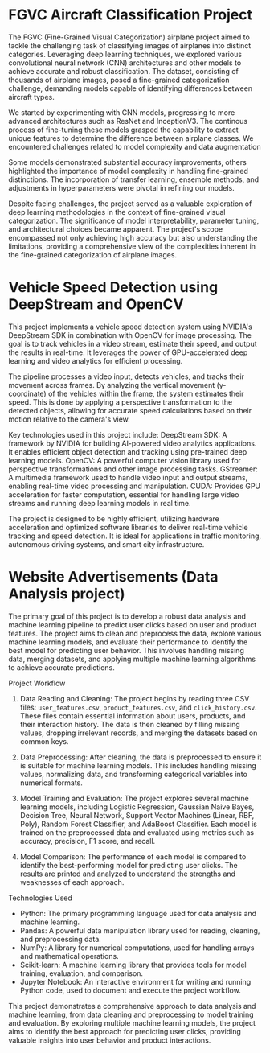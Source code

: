 # FGVC Aircraft Classification Project
The FGVC (Fine-Grained Visual Categorization) airplane project aimed to tackle the challenging task of classifying images of airplanes into distinct categories. Leveraging deep learning techniques, we explored various convolutional neural network (CNN) architectures and other models to achieve accurate and robust classification. The dataset, consisting of thousands of airplane images, posed a fine-grained categorization challenge, demanding models capable of identifying differences between aircraft types.

We started by experimenting with CNN models, progressing to more advanced architectures such as ResNet and InceptionV3. The continous process of fine-tuning these models grasped the capability to extract unique features to determine the difference between airplane classes. We encountered challenges related to model complexity and data augmentation

Some models demonstrated substantial accuracy improvements, others highlighted the importance of model complexity in handling fine-grained distinctions. The incorporation of transfer learning, ensemble methods, and adjustments in hyperparameters were pivotal in refining our models.

Despite facing challenges, the project served as a valuable exploration of deep learning methodologies in the context of fine-grained visual categorization. The significance of model interpretability, parameter tuning, and architectural choices became apparent. The project's scope encompassed not only achieving high accuracy but also understanding the limitations, providing a comprehensive view of the complexities inherent in the fine-grained categorization of airplane images.

# Vehicle Speed Detection using DeepStream and OpenCV

This project implements a vehicle speed detection system using NVIDIA's DeepStream SDK in combination with OpenCV for image processing. The goal is to track vehicles in a video stream, estimate their speed, and output the results in real-time. It leverages the power of GPU-accelerated deep learning and video analytics for efficient processing.

The pipeline processes a video input, detects vehicles, and tracks their movement across frames. By analyzing the vertical movement (y-coordinate) of the vehicles within the frame, the system estimates their speed. This is done by applying a perspective transformation to the detected objects, allowing for accurate speed calculations based on their motion relative to the camera's view.

Key technologies used in this project include:
DeepStream SDK: A framework by NVIDIA for building AI-powered video analytics applications. It enables efficient object detection and tracking using pre-trained deep learning models.
OpenCV: A powerful computer vision library used for perspective transformations and other image processing tasks.
GStreamer: A multimedia framework used to handle video input and output streams, enabling real-time video processing and manipulation.
CUDA: Provides GPU acceleration for faster computation, essential for handling large video streams and running deep learning models in real time.

The project is designed to be highly efficient, utilizing hardware acceleration and optimized software libraries to deliver real-time vehicle tracking and speed detection. It is ideal for applications in traffic monitoring, autonomous driving systems, and smart city infrastructure.

# Website Advertisements (Data Analysis project)

The primary goal of this project is to develop a robust data analysis and machine learning pipeline to predict user clicks based on user and product features. The project aims to clean and preprocess the data, explore various machine learning models, and evaluate their performance to identify the best model for predicting user behavior. This involves handling missing data, merging datasets, and applying multiple machine learning algorithms to achieve accurate predictions.

Project Workflow

1. Data Reading and Cleaning: The project begins by reading three CSV files: `user_features.csv`, `product_features.csv`, and `click_history.csv`. These files contain essential information about users, products, and their interaction history. The data is then cleaned by filling missing values, dropping irrelevant records, and merging the datasets based on common keys.

2. Data Preprocessing: After cleaning, the data is preprocessed to ensure it is suitable for machine learning models. This includes handling missing values, normalizing data, and transforming categorical variables into numerical formats.

3. Model Training and Evaluation: The project explores several machine learning models, including Logistic Regression, Gaussian Naive Bayes, Decision Tree, Neural Network, Support Vector Machines (Linear, RBF, Poly), Random Forest Classifier, and AdaBoost Classifier. Each model is trained on the preprocessed data and evaluated using metrics such as accuracy, precision, F1 score, and recall.

4. Model Comparison: The performance of each model is compared to identify the best-performing model for predicting user clicks. The results are printed and analyzed to understand the strengths and weaknesses of each approach.

Technologies Used

- Python: The primary programming language used for data analysis and machine learning.
- Pandas: A powerful data manipulation library used for reading, cleaning, and preprocessing data.
- NumPy: A library for numerical computations, used for handling arrays and mathematical operations.
- Scikit-learn: A machine learning library that provides tools for model training, evaluation, and comparison.
- Jupyter Notebook: An interactive environment for writing and running Python code, used to document and execute the project workflow.

This project demonstrates a comprehensive approach to data analysis and machine learning, from data cleaning and preprocessing to model training and evaluation. By exploring multiple machine learning models, the project aims to identify the best approach for predicting user clicks, providing valuable insights into user behavior and product interactions.


